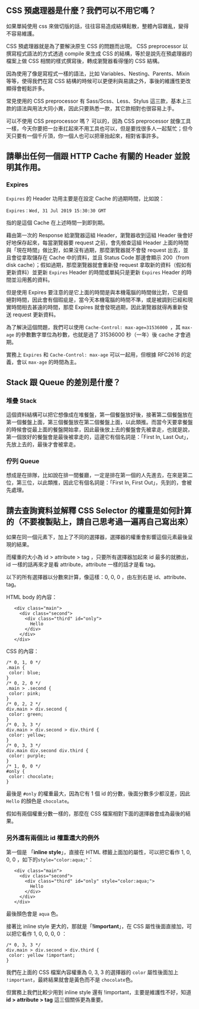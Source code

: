 ## CSS 預處理器是什麼？我們可以不用它嗎？
如果單純使用 css 來做切版的話，往往容易造成結構鬆散，整體內容雜亂，變得不容易維護。	

 CSS 預處理器就是為了要解決原生 CSS 的問題而出現。 CSS preprocessor 以撰寫程式語法的方式透過 compile 來生成 CSS 的結構，等於是說先在預處理器的檔案上做 CSS 相關的樣式撰寫後，轉成瀏覽器看得懂的 CSS 結構。	

 因為使用了像是寫程式一樣的語法，比如 Variables、Nesting、Parents、Mixin 等等，使得我們在寫 CSS 結構的時候可以更便利與易讀之外，事後的維護性更改顯得會輕鬆許多。	

 常見使用的 CSS preprocessor 有 Sass/Scss、Less、Stylus 這三款，基本上三款的語法與用法大同小異，因此只要熟悉一款，其它款相對也很容易上手。	

 可以不使用 CSS preprocessor 嗎？ 可以的，因為 CSS preprocessor 就像工具一樣，今天你要把一台車扛起來不用工具也可以，但是要找很多人一起幫忙；但今天只要有一個千斤頂，你一個人也可以把車抬起來，相對省事許多。	




## 請舉出任何一個跟 HTTP Cache 有關的 Header 並說明其作用。
### Expires 	

 `Expires` 的 Header 功用主要是在設定 Cache 的過期時間，比如說：	

 `Expires：Wed, 31 Jul 2019 15:30:30 GMT `	

 指的是這個 Cache 在上述時間一到即到期。	

 藉由第一次的 Response 給瀏覽器這組 Header，瀏覽器收到這組 Header 後會好好地保存起來，每當瀏覽器要 request 之前，會先檢查這組 Header 上面的時間與「現在時間」做比對，如果沒有過期，那麼瀏覽器就不會發 request 出去，並且會從拿取儲存在 Cache 中的資料，並且 Status Code 那邊會顯示 200（from disk cache）；假如過期，那麼瀏覽器就會重新發 request 拿取新的資料（假如有更新資料）並更新 `Expires` Header 的時間或單純只是更新 `Expires` Header 的時間並沿用舊的資料。	

 但是使用 Expires 要注意的是它上面的時間是與本機電腦的時間做比對，它是個絕對時間，因此會有個瑕疵是，當今天本機電腦的時間不準，或是被調到已經和現實時間相去甚遠的時間，那麼 Expires 就會發現過期，因此瀏覽器就得再重新發送 request 更新資料。	

 為了解決這個問題，我們可以使用 `Cache-Control: max-age=31536000 `，其 `max-age` 的參數數字單位為秒數，也就是過了 31536000 秒（一年）後 cache 才會過期。	

 實務上 `Expires` 和 `Cache-Control: max-age` 可以一起用，但根據 RFC2616 的定義，會以 `max-age` 的時間為主。	





## Stack 跟 Queue 的差別是什麼？
### 堆疊 Stack	
這個資料結構可以把它想像成在堆餐盤，第一個餐盤放好後，接著第二個餐盤放在第一個餐盤上面，第三個餐盤放在第二個餐盤上面，以此類推。而當今天要拿餐盤的時候會從最上面的餐盤開始拿，因此最後放上去的餐盤會先被拿走，也就是說，第一個放好的餐盤會是最後被拿走的，這邊它有個名詞是：「First In, Last Out」，先放上去的，最後才會被拿走。	

 ### 佇列 Queue	
想成是在排隊，比如說在排一間餐廳，一定是排在第一個的人先進去，在來是第二位，第三位，以此類推，因此它有個名詞是：「First In, First Out」，先到的，會被先處理。	
## 請去查詢資料並解釋 CSS Selector 的權重是如何計算的（不要複製貼上，請自己思考過一遍再自己寫出來）	

 如果在同一個元素下，加上了不同的選擇器，選擇器的權重會影響這個元素最後呈現的結果。	

 而權重的大小為 id > attribute > tag ，只要所有選擇器加起來 id 最多的就勝出，id 一樣的話再來才是看 attribute，attribute 一樣的話才是看 tag。	

 以下的所有選擇器以分數來計算，像這樣：0, 0, 0 ，由左到右是 id、attribute、tag。	

 HTML body 的內容：	

 ```	
    <div class="main">	
      <div class="second">	
        <div class="third" id="only">	
          Hello	
        </div>	
      </div>	
    </div>	
 ```

 CSS 的內容：	

 ```	
/* 0, 1, 0 */	
.main {	
  color: blue;	
}	
 /* 0, 2, 0 */	
.main > .second {	
  color: pink;	
}	
 /* 0, 2, 2 */	
div.main > div.second {	
  color: green;	
}	
 /* 0, 3, 3 */	
div.main > div.second > div.third {	
  color: yellow;	
}	
 /* 0, 3, 3 */	
div.main div.second div.third {	
  color: purple;	
}	
 /* 1, 0, 0 */	
#only {	
  color: chocolate;	
}	
 ```

 最後是 `#only` 的權重最大，因為它有 1 個 id 的分數，後面分數多少都沒差，因此 `Hello` 的顏色是 `chocolate`。	

 假如有兩個權重分數一樣的，那麼在 CSS 檔案相對下面的選擇器會成為最後的結果。	

 ### 另外還有兩個比 id 權重還大的例外	

 第一個是 「**inline style**」，直接在 HTML 標籤上面加的屬性，可以把它看作 1, 0, 0, 0 ，如下的`style="color:aqua;"`：	

 ```	
    <div class="main">	
      <div class="second">	
        <div class="third" id="only" style="color:aqua;">	
          Hello	
        </div>	
      </div>	
    </div>	
 ```

 最後顏色會是 `aqua` 色。	

 接著比 inline style 更大的，那就是「**!important**」，在 CSS 屬性後面直接加，可以把它看作 1, 0, 0, 0, 0 ：	

 ```	
/* 0, 3, 3 */	
div.main > div.second > div.third {	
  color: yellow !important;	
}	
 ```

 我們在上面的 CSS 檔案內容權重為 0, 3, 3 的選擇器的 `color` 屬性後面加上 `!important`，最終結果就會是黃色而不是 `chocolate`色。	


 但實務上我們比較少用到 inline style 還有 !important，主要是維護性不好，知道 **id > attribute > tag** 這三個關係更為重要。